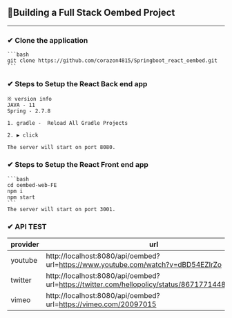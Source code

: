 ## 🎉Building a Full Stack Oembed Project

---

### ✔ Clone the application

	```bash
	git clone https://github.com/corazon4815/Springboot_react_oembed.git
	```

### ✔ Steps to Setup the React Back end app
    ※ version info
    JAVA - 11
    Spring - 2.7.8

	1. gradle -  Reload All Gradle Projects

    2. ▶ click 

	The server will start on port 8080.

### ✔ Steps to Setup the React Front end app
    ```bash
	cd oembed-web-FE
    npm i
    npm start
	```
	The server will start on port 3001.

### ✔ API TEST

| provider | url                                                                              |
|----------|----------------------------------------------------------------------------------|
| youtube  | http://localhost:8080/api/oembed?url=https://www.youtube.com/watch?v=dBD54EZIrZo |
| twitter  | http://localhost:8080/api/oembed?url=https://twitter.com/hellopolicy/status/867177144815804416 |
| vimeo    | http://localhost:8080/api/oembed?url=https://vimeo.com/20097015 | 